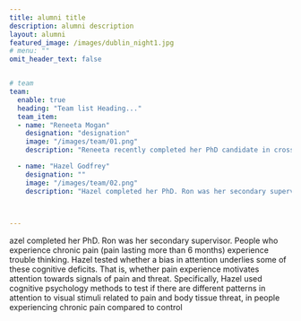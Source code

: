 ```yaml
---
title: alumni title
description: alumni description
layout: alumni
featured_image: /images/dublin_night1.jpg
# menu: ""
omit_header_text: false


# team
team:
  enable: true
  heading: "Team list Heading..."
  team_item:
  - name: "Reneeta Mogan"
    designation: "designation"
    image: "/images/team/01.png"
    description: "Reneeta recently completed her PhD candidate in cross-cultural psychology at Victoria University of Wellington. Her research interests are rituals and culture, prosocial behaviour, group dynamics and industrial-organisational psychology. Her thesis investigated how rituals affect people socially and cognitively. Specifically, Reneeta used different methodologies to examine how synchronous movements (a specific element of rituals) have positive social outcomes on social cohesion and potentially detrimental negative outcomes on creative thinking. Reneeta is also an intercultural communication trainer and has experience working with several organisations in New Zealand."

  - name: "Hazel Godfrey"
    designation: ""
    image: "/images/team/02.png"
    description: "Hazel completed her PhD. Ron was her secondary supervisor. People who experience chronic pain (pain lasting more than 6 months) experience trouble thinking. Hazel tested whether a bias in attention underlies some of these cognitive deficits. That is, whether pain experience motivates attention towards signals of pain and threat. Specifically, Hazel used cognitive psychology methods to test if there are different patterns in attention to visual stimuli related to pain and body tissue threat, in people experiencing chronic pain compared to controls."

  

---
```



azel completed her PhD. Ron was her secondary supervisor. People who experience chronic pain (pain lasting more than 6 months) experience trouble thinking. Hazel tested whether a bias in attention underlies some of these cognitive deficits. That is, whether pain experience motivates attention towards signals of pain and threat. Specifically, Hazel used cognitive psychology methods to test if there are different patterns in attention to visual stimuli related to pain and body tissue threat, in people experiencing chronic pain compared to control